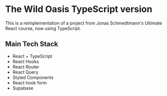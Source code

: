 # The Wild Oasis TypeScript version

This is a reimplementation of a project from Jonas Schmedtmann's Ultimate React course, now using TypeScript.

## Main Tech Stack

- React + TypeScript
- React Hooks
- React Router
- React Query
- Styled Components
- React hook form
- Supabase
